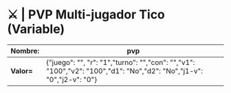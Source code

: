 # ⚔️ | PVP Multi-jugador Tico (Variable)
| Nombre: | pvp |
|--------|------|
| **Valor=** | {"juego": "", "r": "1","turno": "","con": "","v1": "100","v2": "100","d1": "No","d2": "No","j1-v": "0","j2-v": "0"} |
